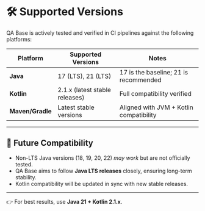 # 🛠️ Supported Versions

QA Base is actively tested and verified in CI pipelines against the following platforms:

| Platform   | Supported Versions              | Notes                                    |
|------------|---------------------------------|------------------------------------------|
| **Java**   | 17 (LTS), 21 (LTS)              | 17 is the baseline; 21 is recommended    |
| **Kotlin** | 2.1.x (latest stable releases)  | Full compatibility verified              |
| **Maven/Gradle** | Latest stable versions    | Aligned with JVM + Kotlin compatibility  |

---

## 🔮 Future Compatibility

- Non-LTS Java versions (18, 19, 20, 22) *may work* but are not officially tested.
- QA Base aims to follow **Java LTS releases** closely, ensuring long-term stability.
- Kotlin compatibility will be updated in sync with new stable releases.

---

👉 For best results, use **Java 21 + Kotlin 2.1.x**.